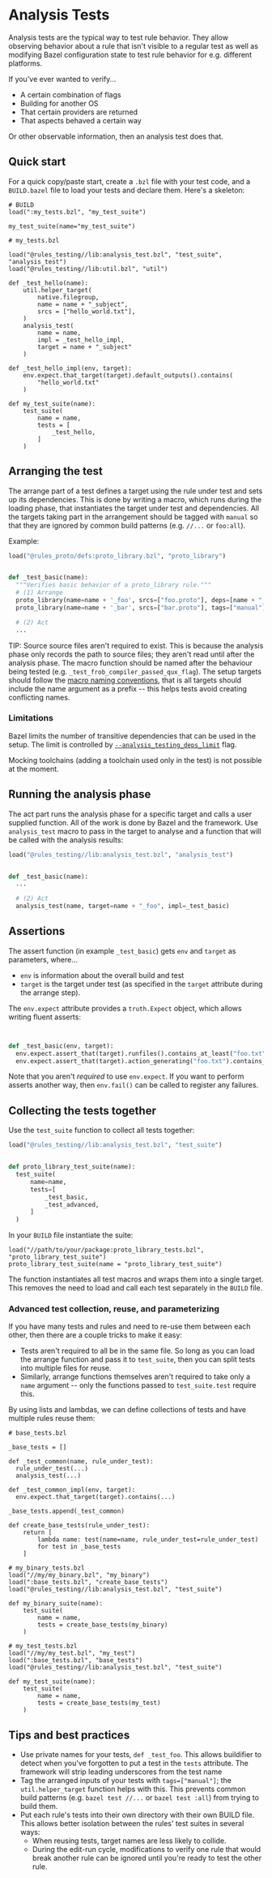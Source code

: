 # Analysis Tests

Analysis tests are the typical way to test rule behavior. They allow observing
behavior about a rule that isn't visible to a regular test as well as modifying
Bazel configuration state to test rule behavior for e.g. different platforms.

If you've ever wanted to verify...
 * A certain combination of flags
 * Building for another OS
 * That certain providers are returned
 * That aspects behaved a certain way

Or other observable information, then an analysis test does that.

## Quick start

For a quick copy/paste start, create a `.bzl` file with your test code, and a
`BUILD.bazel` file to load your tests and declare them. Here's a skeleton:

```
# BUILD
load(":my_tests.bzl", "my_test_suite")

my_test_suite(name="my_test_suite")
```

```
# my_tests.bzl

load("@rules_testing//lib:analysis_test.bzl", "test_suite", "analysis_test")
load("@rules_testing//lib:util.bzl", "util")

def _test_hello(name):
    util.helper_target(
        native.filegroup,
        name = name + "_subject",
        srcs = ["hello_world.txt"],
    )
    analysis_test(
        name = name,
        impl = _test_hello_impl,
        target = name + "_subject"
    )

def _test_hello_impl(env, target):
    env.expect.that_target(target).default_outputs().contains(
        "hello_world.txt"
    )

def my_test_suite(name):
    test_suite(
        name = name,
        tests = [
            _test_hello,
        ]
    )
```

## Arranging the test

The arrange part of a test defines a target using the rule under test and sets
up its dependencies. This is done by writing a macro, which runs during the
loading phase, that instantiates the target under test and dependencies. All the
targets taking part in the arrangement should be tagged with `manual` so that
they are ignored by common build patterns (e.g. `//...` or `foo:all`).

Example:

```python
load("@rules_proto/defs:proto_library.bzl", "proto_library")


def _test_basic(name):
  """Verifies basic behavior of a proto_library rule."""
  # (1) Arrange
  proto_library(name=name + '_foo', srcs=["foo.proto"], deps=[name + "_bar"], tags=["manual"])
  proto_library(name=name + '_bar', srcs=["bar.proto"], tags=["manual"])

  # (2) Act
  ...
```

TIP: Source source files aren't required to exist. This is because the analysis
phase only records the path to source files; they aren't read until after the
analysis phase. The macro function should be named after the behaviour being
tested (e.g. `_test_frob_compiler_passed_qux_flag`). The setup targets should
follow the
[macro naming conventions](https://bazel.build/rules/macros#conventions), that
is all targets should include the name argument as a prefix -- this helps tests
avoid creating conflicting names.

<!-- TODO(ilist): Mocking implicit dependencies -->

### Limitations

Bazel limits the number of transitive dependencies that can be used in the
setup. The limit is controlled by
[`--analysis_testing_deps_limit`](https://bazel.build/reference/command-line-reference#flag--analysis_testing_deps_limit)
flag.

Mocking toolchains (adding a toolchain used only in the test) is not possible at
the moment.

## Running the analysis phase

The act part runs the analysis phase for a specific target and calls a user
supplied function. All of the work is done by Bazel and the framework. Use
`analysis_test` macro to pass in the target to analyse and a function that will
be called with the analysis results:

```python
load("@rules_testing//lib:analysis_test.bzl", "analysis_test")


def _test_basic(name):
  ...

  # (2) Act
  analysis_test(name, target=name + "_foo", impl=_test_basic)
```

<!-- TODO(ilist): Setting configuration flags -->

## Assertions

The assert function (in example `_test_basic`) gets `env` and `target` as
parameters, where...
 * `env` is information about the overall build and test
 * `target` is the target under test (as specified in the `target` attribute
   during the arrange step).

The `env.expect` attribute provides a `truth.Expect` object, which allows
writing fluent asserts:

```python


def _test_basic(env, target):
  env.expect.assert_that(target).runfiles().contains_at_least("foo.txt")
  env.expect.assert_that(target).action_generating("foo.txt").contains_flag_values("--a")

```

Note that you aren't _required_ to use `env.expect`. If you want to perform
asserts another way, then `env.fail()` can be called to register any failures.

<!-- TODO(ilist): ### Assertions on providers -->
<!-- TODO(ilist): ### Assertions on actions -->
<!-- TODO(ilist): ## testing aspects -->


## Collecting the tests together

Use the `test_suite` function to collect all tests together:

```python
load("@rules_testing//lib:analysis_test.bzl", "test_suite")


def proto_library_test_suite(name):
  test_suite(
      name=name,
      tests=[
          _test_basic,
          _test_advanced,
      ]
  )
```

In your `BUILD` file instantiate the suite:

```
load("//path/to/your/package:proto_library_tests.bzl", "proto_library_test_suite")
proto_library_test_suite(name = "proto_library_test_suite")
```

The function instantiates all test macros and wraps them into a single target. This removes the need
to load and call each test separately in the `BUILD` file.

### Advanced test collection, reuse, and parameterizing

If you have many tests and rules and need to re-use them between each other,
then there are a couple tricks to make it easy:

* Tests aren't required to all be in the same file. So long as you can load the
  arrange function and pass it to `test_suite`, then you can split tests into
  multiple files for reuse.
* Similarly, arrange functions themselves aren't required to take only a `name`
  argument -- only the functions passed to `test_suite.test` require this.

By using lists and lambdas, we can define collections of tests and have multiple
rules reuse them:

```
# base_tests.bzl

_base_tests = []

def _test_common(name, rule_under_test):
  rule_under_test(...)
  analysis_test(...)

def _test_common_impl(env, target):
  env.expect.that_target(target).contains(...)

_base_tests.append(_test_common)

def create_base_tests(rule_under_test):
    return [
        lambda name: test(name=name, rule_under_test=rule_under_test)
        for test in _base_tests
    ]

# my_binary_tests.bzl
load("//my/my_binary.bzl", "my_binary")
load(":base_tests.bzl", "create_base_tests")
load("@rules_testing//lib:analysis_test.bzl", "test_suite")

def my_binary_suite(name):
    test_suite(
        name = name,
        tests = create_base_tests(my_binary)
    )

# my_test_tests.bzl
load("//my/my_test.bzl", "my_test")
load(":base_tests.bzl", "base_tests")
load("@rules_testing//lib:analysis_test.bzl", "test_suite")

def my_test_suite(name):
    test_suite(
        name = name,
        tests = create_base_tests(my_test)
    )
```

## Tips and best practices

* Use private names for your tests, `def _test_foo`. This allows buildifier to
  detect when you've forgotten to put a test in the `tests` attribute. The
  framework will strip leading underscores from the test name
* Tag the arranged inputs of your tests with `tags=["manual"]`; the
  `util.helper_target` function helps with this. This prevents common build
  patterns (e.g. `bazel test //...` or `bazel test :all`) from trying to
  build them.
* Put each rule's tests into their own directory with their own BUILD
  file. This allows better isolation between the rules' test suites in several ways:
    * When reusing tests, target names are less likely to collide.
    * During the edit-run cycle, modifications to verify one rule that would
      break another rule can be ignored until you're ready to test the other
      rule.
